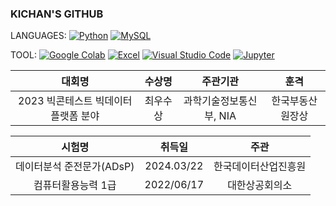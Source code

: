 ### KICHAN'S GITHUB 

LANGUAGES:
[![Python](https://img.shields.io/badge/Python-3776AB?style=flat-square&logo=python&logoColor=white)](https://www.python.org/)
[![MySQL](https://img.shields.io/badge/MySQL-orange?style=flat-square&logo=mysql&logoColor=white)](https://www.mysql.com/)

TOOL:
[![Google Colab](https://img.shields.io/badge/Google_Colab-yellow?style=flat-square&logo=google-colab&logoColor=white)](https://colab.research.google.com/)
[![Excel](https://img.shields.io/badge/Excel-217346?style=flat-square&logo=microsoft-excel&logoColor=white)](https://products.office.com/en-us/excel)
[![Visual Studio Code](https://img.shields.io/badge/Visual_Studio_Code-007ACC?style=flat-square&logo=visual-studio-code&logoColor=white)](https://code.visualstudio.com/)
[![Jupyter](https://img.shields.io/badge/Jupyter-red?style=flat-square&logo=jupyter&logoColor=white)](https://jupyter.org/)

<center>
  
  | 대회명 | 수상명 | 주관기관 | 훈격 |
  |:--------:|:--------:|:----------:|:------:|
  | 2023 빅콘테스트 빅데이터 플랫폼 분야 | 최우수상 | 과학기술정보통신부, NIA | 한국부동산원장상 |
  
  | 시험명                           | 취득일        | 주관                 |
  |:-------------------------------:|:------------:|:--------------------:|
  | 데이터분석 준전문가(ADsP)       | 2024.03/22   | 한국데이터산업진흥원   |
  | 컴퓨터활용능력 1급              | 2022/06/17   | 대한상공회의소         |

</center>

